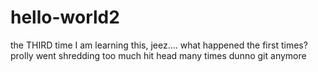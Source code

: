 # hello-world2
the THIRD time I am learning this, jeez.... what happened the first times?
prolly went shredding too much
hit head many times
dunno git anymore
